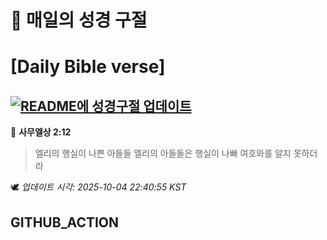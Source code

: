 # 🙏 매일의 성경 구절
# [Daily Bible verse]
## [![README에 성경구절 업데이트](https://github.com/DONGSUKA/first_test/actions/workflows/update-readme-bible.yml/badge.svg)](https://github.com/DONGSUKA/first_test/actions/workflows/update-readme-bible.yml)
<!-- START_BIBLE_VERSE -->
📖 **사무엘상 2:12**
> 엘리의 행실이 나쁜 아들들 엘리의 아들들은 행실이 나빠 여호와를 알지 못하더라

🕊️ _업데이트 시각: 2025-10-04 22:40:55 KST_
  <!-- END_BIBLE_VERSE -->
## GITHUB_ACTION
